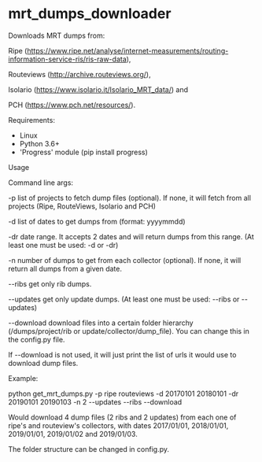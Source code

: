 # mrt_dumps_downloader

Downloads MRT dumps from: 

Ripe (https://www.ripe.net/analyse/internet-measurements/routing-information-service-ris/ris-raw-data), 

Routeviews (http://archive.routeviews.org/), 

Isolario (https://www.isolario.it/Isolario_MRT_data/) and 

PCH (https://www.pch.net/resources/).

Requirements:
 - Linux
 - Python 3.6+
 - 'Progress' module (pip install progress)
 
 Usage
 
 Command line args:
 
 -p list of projects to fetch dump files (optional). If none, it will fetch from all projects (Ripe, RouteViews, Isolario and PCH)
 
 -d list of dates to get dumps from (format: yyyymmdd)
 
 -dr date range. It accepts 2 dates and will return dumps from this range. (At least one must be used: -d or -dr)
 
 -n number of dumps to get from each collector (optional). If none, it will return all dumps from a given date.
 
 --ribs get only rib dumps.
 
 --updates get only update dumps. (At least one must be used: --ribs or --updates)
 
 --download download files into a certain folder hierarchy (/dumps/project/rib or update/collector/dump_file). You can change this in the config.py file.
 
 If --download is not used, it will just print the list of urls it would use to download dump files.
 
 Example:
 
 python get_mrt_dumps.py -p ripe routeviews -d 20170101 20180101 -dr 20190101 20190103 -n 2 --updates --ribs --download
 
 Would download 4 dump files (2 ribs and 2 updates) from each one of ripe's and routeview's collectors, with dates 2017/01/01, 2018/01/01, 2019/01/01, 2019/01/02 and 2019/01/03.
 
 The folder structure can be changed in config.py.
